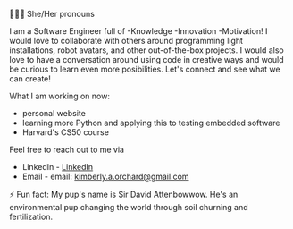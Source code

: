 
🧚🏼‍♀️
She/Her pronouns

I am a Software Engineer full of -Knowledge -Innovation -Motivation! I would love to collaborate with others around programming light installations, robot avatars, and other out-of-the-box projects. I would also love to have a conversation around using code in creative ways and would be curious to learn even more posibilities. Let's connect and see what we can create!

What I am working on now:
  - personal website
  - learning more Python and applying this to testing embedded software
  - Harvard's CS50 course

Feel free to reach out to me via 
  - LinkedIn - <a href="https://www.linkedin.com/in/kimberly-orchard-she-her">LinkedIn</a>
  - Email - email: kimberly.a.orchard@gmail.com 

⚡ Fun fact: My pup's name is Sir David Attenbowwow. He's an environmental pup changing the world through soil churning and fertilization. 




